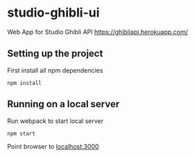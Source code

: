 # studio-ghibli-ui
Web App for Studio Ghibli API https://ghibliapi.herokuapp.com/

## Setting up the project
First install all npm dependencies
```
npm install
```

## Running on a local server
Run webpack to start local server
```
npm start
```
Point browser to [localhost:3000](localhost:3000)
